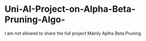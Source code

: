 # Uni-AI-Project-on-Alpha-Beta-Pruning-Algo-
I am not allowed to share the full project 
Mainly Aplha Beta Pruning
